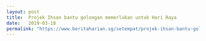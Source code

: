 ```yaml
---
layout: post
title:  Projek Ihsan bantu golongan memerlukan untuk Hari Raya
date:   2019-03-18
permalink: "https://www.beritaharian.sg/setempat/projek-ihsan-bantu-golongan-memerlukan-untuk-hari-raya"
---
```

